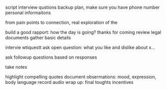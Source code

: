 script interview qustions
backup plan, make sure you have phone number
personal informaitons

from pain points to connection, real exploration of the  

build a good rapport: how the day is going?
thanks for coming
review legal documents
gather basic details

intervie wtiquestt
ask open question:
what you like and dislike about x...

ask followup questions based on responses

take notes

highlight compelling quotes
document obsermations: mood, expression, body language
record audio
wrap up: final toughts 
incentives



